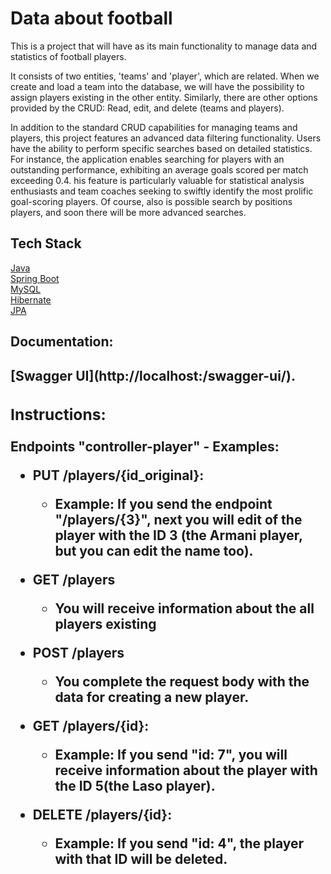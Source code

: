 # Data about football

This is a project that will have as its main functionality to manage data and statistics of football players.

It consists of two entities, 'teams' and 'player', which are related. When we create and load a team into the database, we will have the possibility to assign players existing in the other entity. Similarly, there are other options provided by the CRUD: Read, edit, and delete (teams and players).

In addition to the standard CRUD capabilities for managing teams and players, this project features an advanced data filtering functionality. Users have the ability to perform specific searches based on detailed statistics. For instance, the application enables searching for players with an outstanding performance, exhibiting an average goals scored per match exceeding 0.4. his feature is particularly valuable for statistical analysis enthusiasts and team coaches seeking to swiftly identify the most prolific goal-scoring players. Of course, also is possible search by positions players, and soon there will be more advanced searches.


<h2>Tech Stack</h2>
<a href="https://docs.oracle.com/en/java/">Java</a> <br>
<a href="https://docs.spring.io/spring-boot/docs/current/reference/htmlsingle/">Spring Boot</a><br>
<a href="https://dev.mysql.com/doc/">MySQL</a><br>
<a href="https://hibernate.org/orm/documentation/6.4/">Hibernate</a><br>
<a href="https://spring.io/projects/spring-data-jpa">JPA</a>

<h2>Documentation:<h2> 
[Swagger UI](http://localhost:<puerto>/swagger-ui/).

### Instructions:

**Endpoints "controller-player" - Examples:**

- **PUT /players/{id_original}:** 
  - Example: If you send the endpoint "/players/{3}", next you will edit of the player with the ID 3 (the Armani player, but you can edit the name too).
  
- **GET /players** 
  - You will receive information about the all players existing
  
- **POST /players** 
  - You complete the request body with the data for creating a new player.

- **GET /players/{id}:** 
  - Example: If you send "id: 7", you will receive information about the player with the ID 5(the Laso player).
  
- **DELETE /players/{id}:** 
  - Example: If you send "id: 4", the player with that ID will be deleted.


